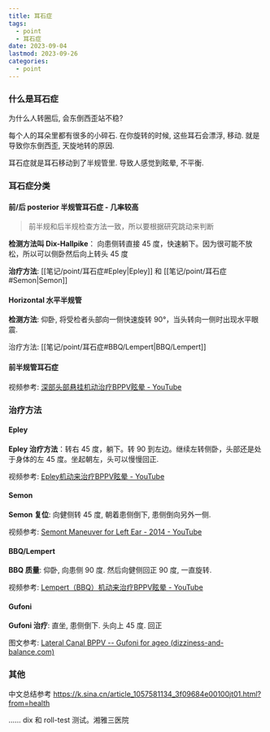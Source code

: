 ```yaml
---
title: 耳石症
tags:
  - point
  - 耳石症
date: 2023-09-04
lastmod: 2023-09-26
categories:
  - point
---
```


### 什么是耳石症

为什么人转圈后, 会东倒西歪站不稳?

每个人的耳朵里都有很多的小碎石. 在你旋转的时候, 这些耳石会漂浮, 移动. 就是导致你东倒西歪, 天旋地转的原因.

耳石症就是耳石移动到了半规管里. 导致人感觉到眩晕, 不平衡.

### 耳石症分类

#### 前/后 posterior 半规管耳石症 - 几率较高

> 前半规和后半规检查方法一致，所以要根据研究跳动来判断

**检测方法叫 Dix-Hallpike**： 向患侧转直接 45 度，快速躺下。因为很可能不放松，所以可以侧卧然后向上转头 45 度

**治疗方法**: [[笔记/point/耳石症#Epley|Epley]] 和 [[笔记/point/耳石症#Semon|Semon]]

#### Horizontal 水平半规管

**检测方法**: 仰卧, 将受检者头部向一侧快速旋转 90°，当头转向一侧时出现水平眼震.

治疗方法: [[笔记/point/耳石症#BBQ/Lempert|BBQ/Lempert]]

#### 前半规管耳石症

视频参考:  [深部头部悬挂机动治疗BPPV眩晕 - YouTube](https://www.youtube.com/watch?v=qw1QciZWfP0)

### 治疗方法

#### Epley

**Epley 治疗方法**：转右 45 度，躺下。转 90 到左边。继续左转侧卧，头部还是处于身体的左 45 度。坐起朝左，头可以慢慢回正.

视频参考: [Epley机动来治疗BPPV眩晕 - YouTube](https://www.youtube.com/watch?v=9SLm76jQg3g)

#### Semon

**Semon 复位**: 向健侧转 45 度, 朝着患侧倒下, 患侧倒向另外一侧.

视频参考: [Semont Maneuver for Left Ear - 2014 - YouTube](https://www.youtube.com/watch?v=ZKq8RL0mNUA)

#### BBQ/Lempert

**BBQ 质量**: 仰卧, 向患侧 90 度. 然后向健侧回正 90 度, 一直旋转.

视频参考: [Lempert（BBQ）机动来治疗BPPV眩晕 - YouTube](https://www.youtube.com/watch?v=mwTmM6uF5yA)

#### Gufoni

**Gufoni 治疗**: 直坐, 患侧倒下. 头向上 45 度. 回正

图文参考:  [Lateral Canal BPPV -- Gufoni for ageo (dizziness-and-balance.com)](https://dizziness-and-balance.com/disorders/bppv/LC/gufoni-a.html)

### 其他

中文总结参考 https://k.sina.cn/article_1057581134_3f09684e00100jt01.html?from=health


......
dix 和 roll-test 测试。湘雅三医院